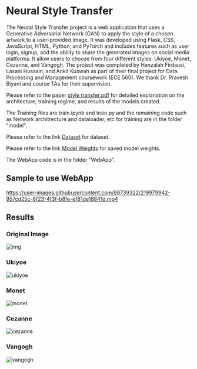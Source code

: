 # Neural Style Transfer

The Neural Style Transfer project is a web application that uses a Generative Adversarial Network (GAN) to apply the style of a chosen artwork to a user-provided image. It was developed using Flask, CSS, JavaScript, HTML, Python, and PyTorch and includes features such as user login, signup, and the ability to share the generated images on social media platforms. It allow users to choose from four different styles: Ukiyoe, Monet, Cezanne, and Vangogh. The project was completed by Hanzalah Firdausi, Lasani Hussain, and Ankit Kuswah as part of their final project for Data Processing and Management coursework (ECE 560). We thank Dr. Pravesh Biyani and course TAs for their supervision.

Please refer to the paper [style transfer.pdf](https://github.com/hanzalah21027/Neural-Style-Transfer/blob/main/style%20transfer.pdf) for detailed explanation on the architecture, training regime, and results of the models created.

The Training files are train.ipynb and train.py and the remaining code such as Network architrecture and dataloader, etc for training are in the folder "model".

Please refer to the link [Dataset](https://drive.google.com/file/d/1lsT15fWQbUiwajLs1PMVZx0Bvl7HxcMt/view?usp=share_link) for dataset.

Please refer to the link [Model Weights](https://drive.google.com/file/d/19he_CLhXuMGcsjq1wCIlKjo0FQtqXrjk/view?usp=share_link) for saved model weights.

The WebApp code is in the folder "WebApp".

## Sample to use WebApp

https://user-images.githubusercontent.com/88739322/219979942-957cd25c-8f23-4f3f-b8fe-ef81de18841d.mp4

## Results

### Original Image
![img](https://user-images.githubusercontent.com/88739322/219979923-f787d28d-d7b7-4551-8afb-da551b836860.jpeg)

### Ukiyoe
![ukiyoe](https://user-images.githubusercontent.com/88739322/219979929-8bc34a6b-956b-42e1-a625-7cbdd83a78af.jpg)

### Monet
![monet](https://user-images.githubusercontent.com/88739322/219979948-a0bd24a2-1dff-4309-8568-6dd3517b4dcb.jpg)

### Cezanne
![cezanne](https://user-images.githubusercontent.com/88739322/219979971-1bc19f08-7773-4cc9-9d9a-38fd85438ab5.jpg)

### Vangogh
![vangogh](https://user-images.githubusercontent.com/88739322/219979978-b7e12fe7-7b5d-4e96-8abf-cb3fe2b65640.jpg)
